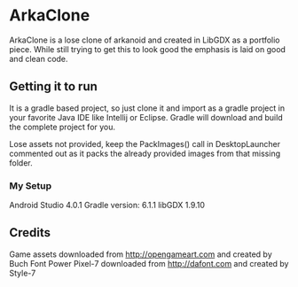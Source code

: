 # ArkaClone

ArkaClone is a lose clone of arkanoid and created in LibGDX as a portfolio piece. While still trying to get this to look good the emphasis is laid on good and clean code.

## Getting it to run

It is a gradle based project, so just clone it and import as a gradle project in your favorite Java IDE like Intellij or Eclipse. Gradle will download and build the complete project for you.

Lose assets not provided, keep the PackImages() call in DesktopLauncher commented out as it packs the already provided images from that missing folder.

### My Setup

Android Studio 4.0.1
Gradle version: 6.1.1
libGDX 1.9.10

## Credits 

Game assets downloaded from http://opengameart.com and created by Buch
Font Power Pixel-7 downloaded from http://dafont.com and created by Style-7
